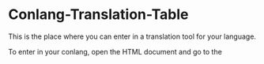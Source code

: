 # Conlang-Translation-Table
This is the place where you can enter in a translation tool for your language.

To enter in your conlang, open the HTML document and go to the <script> tag that contains variables. You would format your dictionary as:
  { EnglishWord: 'ConlangWord', EnglishWord: 'ConlangWord', ...};
and enter that into var dict.

You can do a similar thing with your letters as:
  { Letter: '/IPA/', Letter: '/IPA/', ...};
and enter that into var letters.

For IPA symbols, go to http://www.internationalphoneticalphabet.org/ipa-charts/ipa-symbols-with-html-codes/.

For other characters, go to https://dev.w3.org/html5/html-author/charref.
